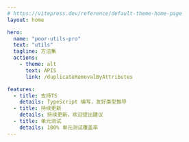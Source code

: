 ```yaml
---
# https://vitepress.dev/reference/default-theme-home-page
layout: home

hero:
  name: "poor-utils-pro"
  text: "utils"
  tagline: 方法集
  actions:
    - theme: alt
      text: APIS
      link: /duplicateRemovalByAttributes

features:
  - title: 支持TS
    details: TypeScript 编写，友好类型推导
  - title: 持续更新
    details: 持续更新，欢迎提出建议
  - title: 单元测试
    details: 100% 单元测试覆盖率
---
```


